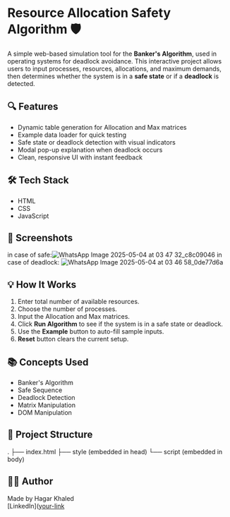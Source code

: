 # Resource Allocation Safety Algorithm 🛡️

A simple web-based simulation tool for the **Banker's Algorithm**, used in operating systems for deadlock avoidance. This interactive project allows users to input processes, resources, allocations, and maximum demands, then determines whether the system is in a **safe state** or if a **deadlock** is detected.

## 🔍 Features

- Dynamic table generation for Allocation and Max matrices
- Example data loader for quick testing
- Safe state or deadlock detection with visual indicators
- Modal pop-up explanation when deadlock occurs
- Clean, responsive UI with instant feedback

## 🛠️ Tech Stack

- HTML  
- CSS  
- JavaScript

## 📸 Screenshots
in case of safe:![WhatsApp Image 2025-05-04 at 03 47 32_c8c09046](https://github.com/user-attachments/assets/812abb92-abe2-41bb-a645-c75801e353d7)
in case of deadlock: ![WhatsApp Image 2025-05-04 at 03 46 58_0de77d6a](https://github.com/user-attachments/assets/ccc8145c-a016-4fd6-9f91-b7fc2cc504f8)



## 💡 How It Works

1. Enter total number of available resources.
2. Choose the number of processes.
3. Input the Allocation and Max matrices.
4. Click **Run Algorithm** to see if the system is in a safe state or deadlock.
5. Use the **Example** button to auto-fill sample inputs.
6. **Reset** button clears the current setup.

## 📚 Concepts Used

- Banker's Algorithm  
- Safe Sequence  
- Deadlock Detection  
- Matrix Manipulation  
- DOM Manipulation  

## 📁 Project Structure

.
├── index.html
├── style (embedded in head)
└── script (embedded in body)


## 👨‍💻 Author

Made by Hagar Khaled  
[LinkedIn]([your-link](https://www.linkedin.com/in/hagar-helmy/)

